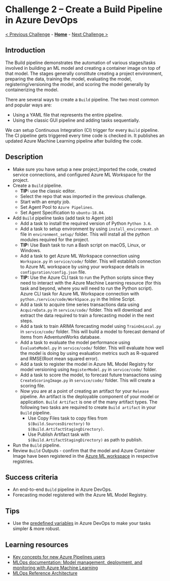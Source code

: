 # Challenge 2 – Create a Build Pipeline in Azure DevOps

[< Previous Challenge](./Challenge-01.md) - **[Home](../README.md)** - [Next Challenge >](./Challenge-03.md)

## Introduction

The Build pipeline demonstrates the automation of various stages/tasks involved in building an ML model and creating a container image on top of that model. The stages generally constitute creating a project environment, preparing the data, training the model, evaluating the model, registering/versioning the model, and scoring the model generally by containerizing the model.

There are several ways to create a `Build` pipeline. The two most common and popular ways are:
- Using a YAML file that represents the entire pipeline.
- Using the classic GUI pipeline and adding tasks sequentially.

We can setup Continuous Integration (CI) trigger for every `Build` pipeline. The CI pipeline gets triggered every time code is checked in. It publishes an updated Azure Machine Learning pipeline after building the code.

## Description

- Make sure you have setup a new project,imported the code, created service connections, and configured Azure ML Workspace for the project.
- Create a `Build` pipeline.
  - **TIP:** use the classic editor.
  - Select the repo that was imported in the previous challenge.
  - Start with an empty job.
  - Set Agent Pool to `Azure Pipelines`.
  - Set Agent Specification to `ubuntu-18.04`.
- Add `Build` pipeline tasks (add task to Agent job)
  - Add a task to install the required version of Python `Python 3.6`.
  - Add a task to setup environment by using `install_environment.sh` file in `environment_setup/` folder. This will install all the python modules required for the project.
  - **TIP:** Use Bash task to run a Bash script on macOS, Linux, or Windows.
  - Add a task to get Azure ML Workspace connection using `Workspace.py` in `service/code/` folder. This will establish connection to Azure ML workspace by using your workspace details in `configuration/config.json` file.
  - **TIP:** Use the Azure CLI task to run the Python scripts since they need to interact with the Azure Machine Learning resource (for this task and beyond, where you will need to run the Python script). Azure CLI task for Azure ML Workspace connection with  `python./service/code/WorkSpace.py` in the Inline Script.         
  - Add a task to acquire time series transactions data using `AcquireData.py` in `service/code/` folder. This will download and extract the data required to train a forecasting model in the next steps.
  - Add a task to train ARIMA forecasting model using `TrainOnLocal.py` in `service/code/` folder. This will build a model to forecast demand of items from AdventureWorks database.
  - Add a task to evaluate the model performance using `EvaluateModel.py` in `service/code/` folder. This will evaluate how well the model is doing by using evaluation metrics such as R-squared and RMSE(Root mean squared error).
  - Add a task to register the model in Azure ML Model Registry for model versioning using `RegisterModel.py` in `service/code/` folder.    
  - Add a task to score the model, to forecast future transactions using `CreateScoringImage.py` in `service/code/` folder. This will create a scoring file.       
  - Now you are at a point of creating an artifact for your `Release` pipeline. An artifact is the deployable component of your model or application. `Build Artifact` is one of the many artifact types. The following two tasks are required to create `Build artifact` in your `Build` pipeline. 
    - Use Copy Files task to copy files from `$(Build.SourcesDirectory)` to `$(Build.ArtifactStagingDirectory)`.
    - Use Publish Artifact task with `$(Build.ArtifactStagingDirectory)` as path to publish. 
- Run the `Build` pipeline.
- Review `Build` Outputs - confirm that the model and Azure Container Image have been registered in the [Azure ML workspace](https://ml.azure.com/) in respective registries.

## Success criteria

- An end-to-end `Build` pipeline in Azure DevOps.
- Forecasting model registered with the Azure ML Model Registry.

## Tips

- Use the [predefined variables](https://docs.microsoft.com/en-us/azure/devops/pipelines/build/variables?view=azure-devops&tabs=classic) in Azure DevOps to make your tasks simpler & more robust.

## Learning resources

- [Key concepts for new Azure Pipelines users](<https://docs.microsoft.com/en-us/azure/devops/pipelines/get-started/key-pipelines-concepts?view=azure-devops>)
- [MLOps documentation: Model management, deployment, and monitoring with Azure Machine Learning](<https://docs.microsoft.com/en-us/azure/machine-learning/concept-model-management-and-deployment>)
- [MLOps Reference Architecture](<https://docs.microsoft.com/en-us/azure/architecture/reference-architectures/ai/mlops-python>)
